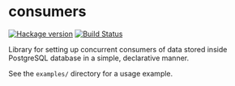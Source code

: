 # consumers

[![Hackage version](https://img.shields.io/hackage/v/consumers.svg?label=Hackage)](https://hackage.haskell.org/package/consumers)
[![Build Status](https://github.com/well-typed/optics/workflows/Haskell-CI/badge.svg?branch=master)](https://github.com/scrive/consumers/actions?query=branch%3Amaster)

Library for setting up concurrent consumers of data stored inside
PostgreSQL database in a simple, declarative manner.

See the `examples/` directory for a usage example.
